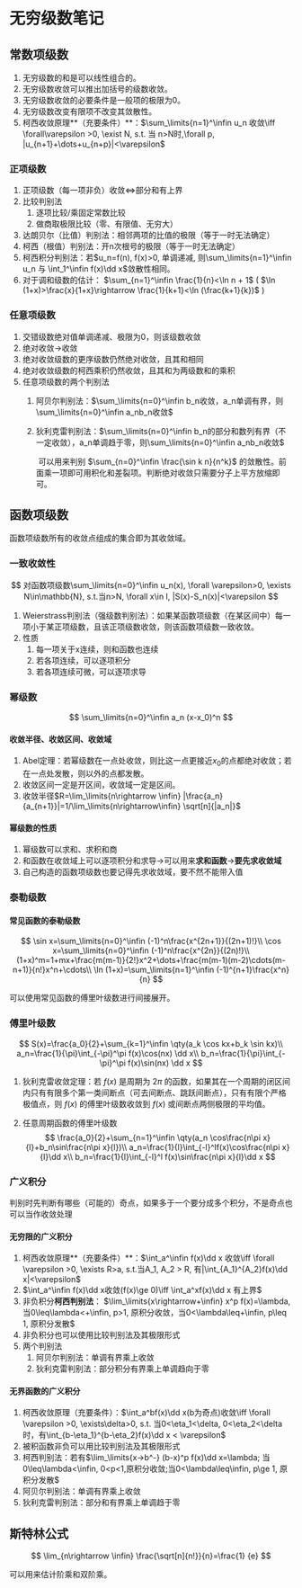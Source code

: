 # 无穷级数笔记

## 常数项级数

1. 无穷级数的和是可以线性组合的。
2. 无穷级数收敛可以推出加括号的级数收敛。
3. 无穷级数收敛的必要条件是一般项的极限为0。
4. 无穷级数改变有限项不改变其敛散性。
5. 柯西收敛原理**（充要条件）**：$\sum_\limits{n=1}^\infin u_n 收敛\iff \forall\varepsilon >0, \exist N, s.t. 当 n>N时,\forall p, |u_{n+1}+\dots+u_{n+p}|<\varepsilon$

### 正项级数

1. 正项级数（每一项非负）收敛$\iff$部分和有上界
2. 比较判别法
   1. 逐项比较/乘固定常数比较
   2. 做商取极限比较（零、有限值、无穷大）
3. 达朗贝尔（比值）判别法：相邻两项的比值的极限（等于一时无法确定）
4. 柯西（根值）判别法：开n次根号的极限（等于一时无法确定）
5. 柯西积分判别法：若$u_n=f(n), f(x)>0, 单调递减, 则\sum_\limits{n=1}^\infin u_n 与 \int_1^\infin f(x)\dd x$​敛散性相同。
6. 对于调和级数的估计： $\sum_{n=1}^\infin \frac{1}{n}<\ln n + 1$ ( $\ln (1+x)>\frac{x}{1+x}\rightarrow \frac{1}{k+1}<\ln (\frac{k+1}{k})$ )

### 任意项级数

1. 交错级数绝对值单调递减、极限为0，则该级数收敛
2. 绝对收敛$\rightarrow$收敛
3. 绝对收敛级数的更序级数仍然绝对收敛，且其和相同
4. 绝对收敛级数的柯西乘积仍然收敛，且其和为两级数和的乘积
5. 任意项级数的两个判别法
   1. 阿贝尔判别法：$\sum_\limits{n=0}^\infin b_n收敛，a_n单调有界，则\sum_\limits{n=0}^\infin a_nb_n收敛$​
   2. 狄利克雷判别法：$\sum_\limits{n=0}^\infin b_n的部分和数列有界（不一定收敛），a_n单调趋于零，则\sum_\limits{n=0}^\infin a_nb_n收敛$​
   
      ​	可以用来判别 $\sum_{n=0}^\infin \frac{\sin k n}{n^k}$ 的敛散性。前面乘一项即可用积化和差裂项。判断绝对收敛只需要分子上平方放缩即可。

## 函数项级数

函数项级数所有的收敛点组成的集合即为其收敛域。

### 一致收敛性

$$
对函数项级数\sum_\limits{n=0}^\infin u_n(x), \forall \varepsilon>0, \exists N\in\mathbb{N}, s.t.当n>N, \forall x\in I, |S(x)-S_n(x)|<\varepsilon
$$

1. Weierstrass判别法（强级数判别法）：如果某函数项级数（在某区间中）每一项小于某正项级数，且该正项级数收敛，则该函数项级数一致收敛。
2. 性质
   1. 每一项关于x连续，则和函数也连续
   2. 若各项连续，可以逐项积分
   3. 若各项连续可微，可以逐项求导

### 幂级数

$$
\sum_\limits{n=0}^\infin a_n (x-x_0)^n
$$

#### 收敛半径、收敛区间、收敛域

1. Abel定理：若幂级数在一点处收敛，则比这一点更接近$x_0$的点都绝对收敛；若在一点处发散，则以外的点都发散。
2. 收敛区间一定是开区间，收敛域一定是区间。
3. 收敛半径$R=\lim_\limits{n\rightarrow \infin} |\frac{a_n}{a_{n+1}}|=1/\lim_\limits{n\rightarrow\infin} \sqrt[n]{|a_n|}$

#### 幂级数的性质

1. 幂级数可以求和、求积和商
2. 和函数在收敛域上可以逐项积分和求导$\rightarrow$可以用来**求和函数**$\rightarrow$​**要先求收敛域**
3. 自己构造的函数项级数也要记得先求收敛域，要不然不能带入值

### 泰勒级数

#### 常见函数的泰勒级数

$$
\sin x=\sum_\limits{n=0}^\infin (-1)^n\frac{x^{2n+1}}{(2n+1)!}\\
\cos x=\sum_\limits{n=0}^\infin (-1)^n\frac{x^{2n}}{(2n)!}\\
(1+x)^m=1+mx+\frac{m(m-1)}{2!}x^2+\dots+\frac{m(m-1)(m-2)\cdots(m-n+1)}{n!}x^n+\cdots\\
\ln (1+x)=\sum_\limits{n=1}^\infin (-1)^{n+1}\frac{x^n}{n}
$$

可以使用常见函数的傅里叶级数进行间接展开。

### 傅里叶级数

$$
S(x)=\frac{a_0}{2}+\sum_{k=1}^\infin \qty(a_k \cos kx+b_k \sin kx)\\
a_n=\frac{1}{\pi}\int_{-\pi}^\pi f(x)\cos(nx) \dd x\\
b_n=\frac{1}{\pi}\int_{-\pi}^\pi f(x)\sin(nx) \dd x
$$

1. 狄利克雷收敛定理：若 $f(x)$ 是周期为 $2\pi$ 的函数，如果其在一个周期的闭区间内只有有限多个第一类间断点（可去间断点、跳跃间断点），只有有限个严格极值点，则 $f(x)$ 的傅里叶级数收敛到 $f(x)$ 或间断点两侧极限的平均值。

2. 任意周期函数的傅里叶级数
   $$
   \frac{a_0}{2}+\sum_{n=1}^\infin \qty(a_n \cos\frac{n\pi x}{l}+b_n\sin\frac{n\pi x}{l})\\
   a_n=\frac{1}{l}\int_{-l}^lf(x)\cos\frac{n\pi x}{l}\dd x\\
   b_n=\frac{1}{l}\int_{-l}^l f(x)\sin\frac{n\pi x}{l}\dd x
   $$
   

### 广义积分

判别时先判断有哪些（可能的）奇点，如果多于一个要分成多个积分，不是奇点也可以当作收敛处理

#### 无穷限的广义积分

1. 柯西收敛原理**（充要条件）**：$\int_a^\infin f(x)\dd x 收敛\iff \forall \varepsilon >0, \exists R>a, s.t.当A_1, A_2 > R, 有|\int_{A_1}^{A_2}f(x)\dd x|<\varepsilon$ 
2. $\int_a^\infin f(x)\dd x收敛(f(x)\ge 0)\iff \int_a^xf(x)\dd x 有上界$ 
3. 非负积分**柯西判别法**： $\lim_\limits{x\rightarrow+\infin} x^p f(x)=\lambda, 当0\leq\lambda<+\infin, p>1, 原积分收敛，当0<\lambda\leq+\infin, p\leq 1, 原积分发散$
4. 非负积分也可以使用比较判别法及其极限形式
5. 两个判别法
   1. 阿贝尔判别法：单调有界乘上收敛
   2. 狄利克雷判别法：部分积分有界乘上单调趋向于零

#### 无界函数的广义积分

1. 柯西收敛原理（充要条件）：$\int_a^bf(x)\dd x(b为奇点)收敛\iff \forall \varepsilon >0, \exists\delta>0, s.t. 当0<\eta_1<\delta, 0<\eta_2<\delta时，有\int_{b-\eta_1}^{b-\eta_2}f(x)\dd x < \varepsilon$ 
2. 被积函数非负可以用比较判别法及其极限形式
3. 柯西判别法：若有$\lim_\limits{x->b^-} (b-x)^p f(x)\dd x=\lambda; 当0\leq\lambda<\infin, 0<p<1,原积分收敛;当0<\lambda\leq\infin, p\ge 1, 原积分发散$​
4. 阿贝尔判别法：单调有界乘上收敛
5. 狄利克雷判别法：部分和有界乘上单调趋于零

## 斯特林公式

$$
\lim_{n\rightarrow \infin} \frac{\sqrt[n]{n!}}{n}=\frac{1}
{e}
$$

可以用来估计阶乘和双阶乘。